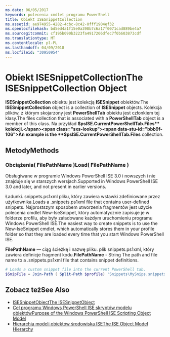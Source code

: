 ```yaml
---
ms.date: 06/05/2017
keywords: polecenia cmdlet programu PowerShell
title: Obiekt ISESnippetCollection
ms.assetid: ae974955-4282-4cbc-8c42-0fff1904ef32
ms.openlocfilehash: bd5ed4a1f15e0a398b7c6a17f0071cad889be4a7
ms.sourcegitcommit: cf195b090b3223fa4917206dfec7f0b603873cdf
ms.translationtype: MT
ms.contentlocale: pl-PL
ms.lasthandoff: 04/09/2018
ms.locfileid: "30950954"
---
```

# <a name="the-isesnippetcollection-object"></a><span data-ttu-id="bbb9f-103">Obiekt ISESnippetCollection</span><span class="sxs-lookup"><span data-stu-id="bbb9f-103">The ISESnippetCollection Object</span></span>

<span data-ttu-id="bbb9f-104">**ISESnippetCollection** obiektu jest kolekcją **ISESnippet** obiektów.</span><span class="sxs-lookup"><span data-stu-id="bbb9f-104">The **ISESnippetCollection** object is a collection of **ISESnippet** objects.</span></span> <span data-ttu-id="bbb9f-105">Kolekcja plików, z którym skojarzony jest **PowerShellTab** obiektu jest członkiem tej klasy.</span><span class="sxs-lookup"><span data-stu-id="bbb9f-105">The files collection that is associated with a **PowerShellTab** object is a member of this class.</span></span> <span data-ttu-id="bbb9f-106">Na przykład **$psISE.CurrentPowerShellTab.Files** kolekcji.</span><span class="sxs-lookup"><span data-stu-id="bbb9f-106">An example is the **$psISE.CurrentPowerShellTab.Files** collection.</span></span>

## <a name="methods"></a><span data-ttu-id="bbb9f-107">Metody</span><span class="sxs-lookup"><span data-stu-id="bbb9f-107">Methods</span></span>

### <a name="load-filepathname-"></a><span data-ttu-id="bbb9f-108">Obciążenia\( FilePathName \)</span><span class="sxs-lookup"><span data-stu-id="bbb9f-108">Load\( FilePathName \)</span></span>

<span data-ttu-id="bbb9f-109">Obsługiwane w programie Windows PowerShell ISE 3.0 i nowszych i nie znajduje się w starszych wersjach.</span><span class="sxs-lookup"><span data-stu-id="bbb9f-109">Supported in Windows PowerShell ISE 3.0 and later, and not present in earlier versions.</span></span>

<span data-ttu-id="bbb9f-110">Ładunki. snippets.ps1xml pliku, który zawiera wstawki zdefiniowane przez użytkownika.</span><span class="sxs-lookup"><span data-stu-id="bbb9f-110">Loads a .snippets.ps1xml file that contains user-defined snippets.</span></span> <span data-ttu-id="bbb9f-111">Najprostszym sposobem utworzenia fragmentów jest użycie polecenia cmdlet New-IseSnippet, który automatycznie zapisuje je w folderze profilu, aby były załadowane każdym uruchomieniu programu Windows PowerShell ISE.</span><span class="sxs-lookup"><span data-stu-id="bbb9f-111">The easiest way to create snippets is to use the New-IseSnippet cmdlet, which automatically stores them in your profile folder so that they are loaded every time that you start Windows PowerShell ISE.</span></span>

<span data-ttu-id="bbb9f-112">**FilePathName** — ciąg ścieżkę i nazwę pliku. plik snippets.ps1xml, który zawiera definicje fragment kodu.</span><span class="sxs-lookup"><span data-stu-id="bbb9f-112">**FilePathName** - String The path and file name to a .snippets.ps1xml file that contains snippet definitions.</span></span>

```powershell
# Loads a custom snippet file into the current PowerShell tab.
$SnipFile = Join-Path ( Split-Path $profile) 'Snippets\MySnips.snippets.ps1xml' $psISE.CurrentPowerShellTab.Snippets.Add($SnipPath)
```

## <a name="see-also"></a><span data-ttu-id="bbb9f-113">Zobacz też</span><span class="sxs-lookup"><span data-stu-id="bbb9f-113">See Also</span></span>

- [<span data-ttu-id="bbb9f-114">ISESnippetObject</span><span class="sxs-lookup"><span data-stu-id="bbb9f-114">The ISESnippetObject</span></span>](The-ISESnippetObject.md)
- [<span data-ttu-id="bbb9f-115">Cel programu Windows PowerShell ISE skryptów modelu obiektów</span><span class="sxs-lookup"><span data-stu-id="bbb9f-115">Purpose of the Windows PowerShell ISE Scripting Object Model</span></span>](Purpose-of-the-Windows-PowerShell-ISE-Scripting-Object-Model.md)
- [<span data-ttu-id="bbb9f-116">Hierarchia modeli obiektów środowiska ISE</span><span class="sxs-lookup"><span data-stu-id="bbb9f-116">The ISE Object Model Hierarchy</span></span>](The-ISE-Object-Model-Hierarchy.md)
